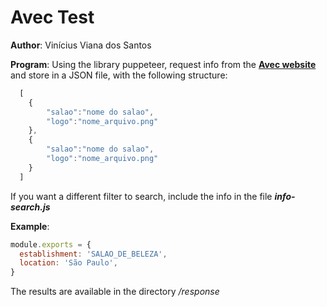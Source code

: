 # Avec Test

**Author**: Vinícius Viana dos Santos

**Program**: Using the library puppeteer, request info from the [**Avec website**](https://avec.app/) and
  store in a JSON file, with the following structure:

```js
  [
    {
        "salao":"nome do salao",
        "logo":"nome_arquivo.png"
    },
    {
        "salao":"nome do salao",
        "logo":"nome_arquivo.png"
    }
  ]
```

If you want a different filter to search, include the info in the file *__info-search.js__*

**Example**:
```js
module.exports = {
  establishment: 'SALAO_DE_BELEZA',
  location: 'São Paulo',
}
```
  The results are available in the directory */response*
